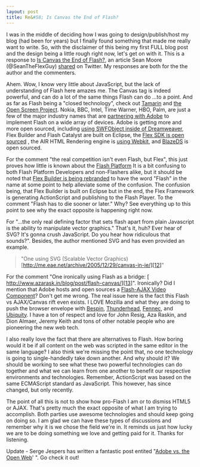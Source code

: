```yaml
---
layout: post
title: Re&#58; Is Canvas the End of Flash?
---
```


I was in the middle of deciding how I was going to design/publish/host my blog (had been for years) but I finally found something that made me really want to write. So, with the disclaimer of this being my first FULL blog post and the design being a little rough right now, let's get on with it. This is a response to [Is Canvas the End of Flash?][1], an article Sean Moore (@SeanTheFlexGuy) [shared][2] on Twitter. My responses are both for the the author and the commenters.

Ahem. Wow, I know very little about JavaScript, but the lack of understanding of Flash here amazes me. The Canvas tag is indeed powerful, and can do a lot of the same things Flash can do ...to a point. And as far as Flash being a "closed technology", check out [Tamarin][3] and [the Open Screen Project][4]. Nokia, BBC, Intel, Time Warner, HBO, Palm, are just a few of the major industry names that are [partnering with Adobe][5] to implement Flash on a wide array of devices. Adobe is getting more and more open sourced, including [using SWFObject inside of Dreamweaver][6], Flex Builder and Flash Catalyst are built on Eclipse, the [Flex SDK is open sourced][7] , the AIR HTML Rendering engine is [using Webkit][8], and [BlazeDS][9] is open sourced.

For the comment "the real competition isn't even Flash, but Flex", this just proves how little is known about the [Flash Platform][10] It is a bit confusing to both Flash Platform Developers and non-Flashers alike, but it should be noted that [Flex Builder is being rebranded][11] to have the word "Flash" in the name at some point to help alleviate some of the confusion. The confusion being, that Flex Builder is built on Eclipse but in the end, the Flex Framework is generating ActionScript and publishing to the Flash Player. To the comment "Flash has to die sooner or later." Why? See everything up to this point to see why the exact opposite is happening right now.

For "...the only real defining factor that sets flash apart from plain Javascript is the ability to manipulate vector graphics." That's it, huh? Ever hear of SVG? It's gonna crush JavaScript. Do you hear how ridiculous that sounds?". Besides, the author mentioned SVG and has even provided an example.

> "One using SVG (Scalable Vector Graphics) [http://me.eae.net/archive/2005/12/29/canvas-in-ie/][12]"

For the comment "One ironically using Flash as a bridge: [ http://www.azarask.in/blog/post/flash-canvas/][13]". Ironically? Did I mention that Adobe hosts and open sources a [Flash-AJAX Video Component][14]? Don't get me wrong. The real issue here is the fact this Flash vs AJAX/Canvas rift even exists. I LOVE Mozilla and what they are doing to push the browser envelope with [Bespin][15], [Thunderhead][16], [Fennec][17], and [Ubiquity][18]. I have a ton of respect and love for John Resig, Aza Raskin, and Dion Almaer, Jeremy Keith and tons of other notable people who are pioneering the new web tech.

I also really love the fact that there are alternatives to Flash. How boring would it be if all content on the web was scripted in the same editor in the same language? I also think we're missing the point that, no one technology is going to single-handedly take down another. And why should it? We should be working to see what these two powerful technologies can do together and what we can learn from one another to benefit our respective environments and technologies. Remember, ActionScript was based on the same ECMAScript standard as JavaScript. This however, has since changed, but only recently.

The point of all this is not to show how pro-Flash I am or to dismiss HTML5 or AJAX. That's pretty much the exact opposite of what I am trying to accomplish. Both parties use awesome technologies and should keep going on doing so. I am glad we can have these types of discussions and remember why it is we chose the field we're in. It reminds us just how lucky we are to be doing something we love and getting paid for it. Thanks for listening.

Update - Serge Jespers has written a fantastic post entited "[Adobe vs. the Open Web][19]' ". Go check it out!

[1]: http://stairwellblog.com/2009/03/is-canvas-the-end-of-flash/ (http://stairwellblog.com/2009/03/is-canvas-the-end-of-flash/)
[2]: http://twitter.com/seantheflexguy/status/ (SeanTheFlexGuy - Twitter)
[3]: http://opensource.adobe.com/wiki/display/site/Projects#Projects-Tamarin (http://opensource.adobe.com/wiki/display/site/Projects#Projects-Tamarin)
[4]: http://opensource.adobe.com/wiki/display/site/Home (http://opensource.adobe.com/wiki/display/site/Home)
[5]: http://www.openscreenproject.org/partners/ (http://www.openscreenproject.org/partners/)
[6]: http://www.jonnymac.com/blog/2008/06/22/swfobject-2-to-be-default-publish-method-in-cs4/ (http://www.jonnymac.com/blog/2008/06/22/swfobject-2-to-be-default-publish-method-in-cs4/)
[7]: http://opensource.adobe.com/wiki/display/flexsdk/Flex+SDK (http://opensource.adobe.com/wiki/display/flexsdk/Flex+SDK)
[8]: http://opensource.adobe.com/wiki/display/webkit/Webkit (http://opensource.adobe.com/wiki/display/webkit/Webkit)
[9]: http://opensource.adobe.com/wiki/display/blazeds/Overview (http://opensource.adobe.com/wiki/display/blazeds/Overview)
[10]: http://www.adobe.com/flashplatform/ (http://www.adobe.com/flashplatform/)
[11]: http://blog.digitalbackcountry.com/2008/11/the-flex-builder-identity-crisis-and-the-flash-platform/ (http://blog.digitalbackcountry.com/2008/11/the-flex-builder-identity-crisis-and-the-flash-platform/)
[12]: http://me.eae.net/archive/2005/12/29/canvas-in-ie/ (http://me.eae.net/archive/2005/12/29/canvas-in-ie/)
[13]: http://www.azarask.in/blog/post/flash-canvas/ (http://www.azarask.in/blog/post/flash-canvas/)
[14]: http://opensource.adobe.com/wiki/display/site/Projects#Projects-FlashAjaxVideoComponent (http://opensource.adobe.com/wiki/display/site/Projects#Projects-FlashAjaxVideoComponent)
[15]: http://mozillalabs.com/bespin/
[16]: http://benzilla.galbraiths.org/2009/02/
[17]: https://wiki.mozilla.org/Fennec
[18]: https://wiki.mozilla.org/Labs/Ubiquity/
[19]: http://www.webkitchen.be/2009/05/27/adobe-versus-the-open-web/ (Serge Jespers - Adobe vs the Open Web)

